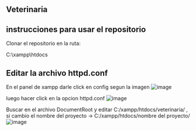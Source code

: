 ## Veterinaria


## instrucciones para usar el repositorio
Clonar el repositorio en la ruta:

C:\xampp\htdocs

## Editar la archivo httpd.conf

En el panel de xampp darle click en config segun la imagen
![image](https://github.com/Oskitar-Ale/veterinaria/assets/108702192/cbae96eb-0f5e-4e0b-b06f-8d1751a24e4f)

luego hacer click en la opcion httpd.conf
![image](https://github.com/Oskitar-Ale/veterinaria/assets/108702192/cdb49f4e-5f6b-4076-b859-bdb8789f8786)

Buscar en el archivo DocumentRoot y editar C:/xampp/htdocs/veterinaria/ , si cambio el nombre del proyecto ->  C:/xampp/htdocs/nombre del proyecto/
![image](https://github.com/Oskitar-Ale/veterinaria/assets/108702192/6f862bf0-1ac7-4979-bc3d-c20adad8759b)
